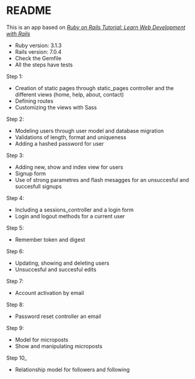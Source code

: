 # README

This is an app based on [*Ruby on Rails Tutorial: Learn Web Development with Rails*](https://www.railstutorial.org/)

* Ruby version: 3.1.3
* Rails version: 7.0.4
* Check the Gemfile 
* All the steps have tests

Step 1:
- Creation of static pages through static_pages controller and the different views (home, help, about, contact)
- Defining routes
- Customizing the views with Sass

Step 2:
- Modeling users through user model and database migration
- Validations of length, format and uniqueness
- Adding a hashed password for user

Step 3:
- Adding new, show and index view for users
- Signup form
- Use of strong parametres and flash mesagges for an unsuccesful and succesfull signups

Step 4:
- Including a sessions_controller and a login form
- Login and logout methods for a current user

Step 5:
- Remember token and digest

Step 6:
- Updating, showing and deleting users
- Unsuccesful and succesful edits

Step 7:
- Account activation by email

Step 8:
- Password reset controller an email

Step 9:
- Model for microposts
- Show and manipulating microposts

Step 10_
- Relationship model for followers and following



